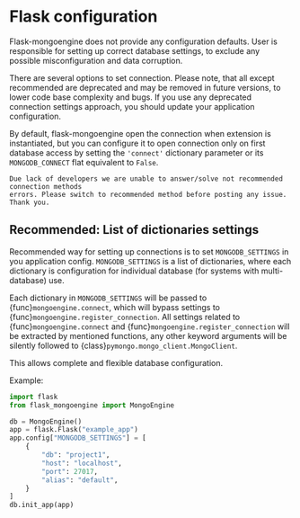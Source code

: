 # Flask configuration

Flask-mongoengine does not provide any configuration defaults. User is responsible
for setting up correct database settings, to exclude any possible misconfiguration
and data corruption.

There are several options to set connection. Please note, that all except
recommended are deprecated and may be removed in future versions, to lower code base
complexity and bugs. If you use any deprecated connection settings approach, you should
update your application configuration.

By default, flask-mongoengine open the connection when extension is instantiated,
but you can configure it to open connection only on first database access by setting
the ``'connect'`` dictionary parameter or its ``MONGODB_CONNECT`` flat equivalent to
``False``.

```{note}
Due lack of developers we are unable to answer/solve not recommended connection methods
errors. Please switch to recommended method before posting any issue. Thank you.
```

## Recommended: List of dictionaries settings

Recommended way for setting up connections is to set ``MONGODB_SETTINGS`` in you
application config. ``MONGODB_SETTINGS`` is a list of dictionaries, where each
dictionary is configuration for individual database (for systems with multi-database)
use.

Each dictionary in ``MONGODB_SETTINGS`` will be passed to {func}`mongoengine.connect`,
which will bypass settings to {func}`mongoengine.register_connection`. All settings
related to {func}`mongoengine.connect` and {func}`mongoengine.register_connection` will
be extracted by mentioned functions, any other keyword arguments will be silently
followed to {class}`pymongo.mongo_client.MongoClient`.

This allows complete and flexible database configuration.

Example:

```python
import flask
from flask_mongoengine import MongoEngine

db = MongoEngine()
app = flask.Flask("example_app")
app.config["MONGODB_SETTINGS"] = [
    {
        "db": "project1",
        "host": "localhost",
        "port": 27017,
        "alias": "default",
    }
]
db.init_app(app)
```
